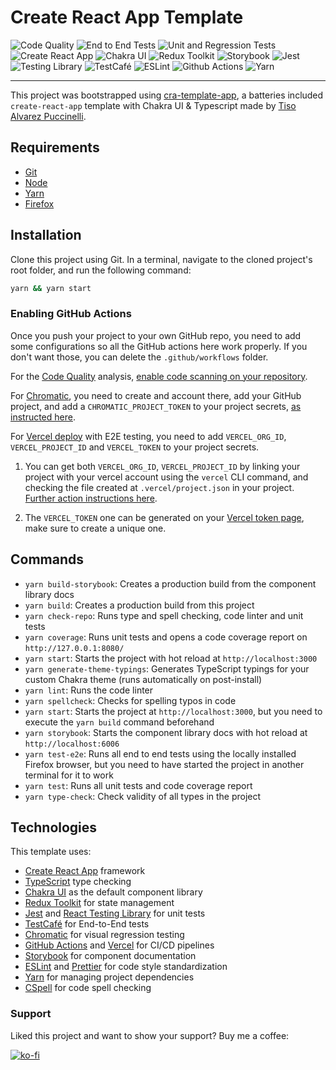 # Create React App Template

![Code Quality](https://github.com/tisoap/cra-template-app/actions/workflows/code-quality.yml/badge.svg)
![End to End Tests](https://github.com/tisoap/cra-template-app/actions/workflows/e2e.yml/badge.svg)
![Unit and Regression Tests](https://github.com/tisoap/cra-template-app/actions/workflows/unit.yml/badge.svg)
![Create React App](https://img.shields.io/badge/CRA-Typescript-007ACC?logo=react&logoColor=white)
![Chakra UI](https://img.shields.io/badge/Chakra_UI-29B9AD?logo=chakraui&logoColor=white)
![Redux Toolkit](https://img.shields.io/badge/Redux_Toolkit-6441AA?logo=redux&logoColor=white)
![Storybook](https://img.shields.io/badge/Storybook-FF4785?logo=storybook&logoColor=white)
![Jest](https://img.shields.io/badge/Jest-C21325?logo=jest&logoColor=white)
![Testing Library](https://img.shields.io/badge/Testing_Library-DC3130?logo=testinglibrary&logoColor=white)
![TestCafé](https://img.shields.io/badge/TestCafe-34B0DE?logo=testcafe&logoColor=white)
![ESLint](https://img.shields.io/badge/ESLint-3A33D1?logo=eslint&logoColor=white)
![Github Actions](https://img.shields.io/badge/GitHub_Actions-2088FF?logo=github-actions&logoColor=white)
![Yarn](https://img.shields.io/badge/Yarn-2C8EBB?logo=yarn&logoColor=white)

---

This project was bootstrapped using [cra-template-app](https://github.com/tisoap/cra-template-app), a batteries included `create-react-app` template with Chakra UI & Typescript made by [Tiso Alvarez Puccinelli](https://github.com/tisoap).

## Requirements

- [Git](https://git-scm.com/)
- [Node](https://nodejs.org/en/)
- [Yarn](https://yarnpkg.com/lang/en/)
- [Firefox](https://www.mozilla.org/en-US/firefox/new/)

## Installation

Clone this project using Git. In a terminal, navigate to the cloned project's root folder, and run the following command:

```bash
yarn && yarn start
```

### Enabling GitHub Actions

Once you push your project to your own GitHub repo, you need to add some configurations so all the GitHub actions here work properly. If you don't want those, you can delete the `.github/workflows` folder.

For the [Code Quality](https://codeql.github.com/) analysis, [enable code scanning on your repository](https://docs.github.com/en/code-security/code-scanning/automatically-scanning-your-code-for-vulnerabilities-and-errors/setting-up-code-scanning-for-a-repository).

For [Chromatic](https://www.chromatic.com/), you need to create and account there, add your GitHub project, and add a `CHROMATIC_PROJECT_TOKEN` to your project secrets, [as instructed here](https://www.chromatic.com/docs/github-actions.html).

For [Vercel deploy](https://vercel.com) with E2E testing, you need to add `VERCEL_ORG_ID`, `VERCEL_PROJECT_ID` and `VERCEL_TOKEN` to your project secrets.

1. You can get both `VERCEL_ORG_ID`, `VERCEL_PROJECT_ID` by linking your project with your vercel account using the `vercel` CLI command, and checking the file created at `.vercel/project.json` in your project. [Further action instructions here](https://github.com/marketplace/actions/deploy-to-vercel-action#vercel-project).

2. The `VERCEL_TOKEN` one can be generated on your [Vercel token page](https://vercel.com/account/tokens), make sure to create a unique one.

## Commands

- `yarn build-storybook`: Creates a production build from the component library docs
- `yarn build`: Creates a production build from this project
- `yarn check-repo`: Runs type and spell checking, code linter and unit tests
- `yarn coverage`: Runs unit tests and opens a code coverage report on `http://127.0.0.1:8080/`
- `yarn start`: Starts the project with hot reload at `http://localhost:3000`
- `yarn generate-theme-typings`: Generates TypeScript typings for your custom Chakra theme (runs automatically on post-install)
- `yarn lint`: Runs the code linter
- `yarn spellcheck`: Checks for spelling typos in code
- `yarn start`: Starts the project at `http://localhost:3000`, but you need to execute the `yarn build` command beforehand
- `yarn storybook`: Starts the component library docs with hot reload at `http://localhost:6006`
- `yarn test-e2e`: Runs all end to end tests using the locally installed Firefox browser, but you need to have started the project in another terminal for it to work
- `yarn test`: Runs all unit tests and code coverage report
- `yarn type-check`: Check validity of all types in the project

## Technologies

This template uses:

- [Create React App](https://create-react-app.dev/) framework
- [TypeScript](https://www.typescriptlang.org/) type checking
- [Chakra UI](https://chakra-ui.com/) as the default component library
- [Redux Toolkit](https://redux-toolkit.js.org/) for state management
- [Jest](https://jestjs.io/) and [React Testing Library](https://testing-library.com/docs/react-testing-library/intro/) for unit tests
- [TestCafé](https://devexpress.github.io/testcafe/) for End-to-End tests
- [Chromatic](https://www.chromatic.com/) for visual regression testing
- [GitHub Actions](https://github.com/features/actions) and [Vercel](https://vercel.com/) for CI/CD pipelines
- [Storybook](https://storybook.js.org/) for component documentation
- [ESLint](https://eslint.org/) and [Prettier](https://prettier.io/) for code style standardization
- [Yarn](https://yarnpkg.com/) for managing project dependencies
- [CSpell](https://cspell.org/) for code spell checking

### Support

Liked this project and want to show your support? Buy me a coffee:

[![ko-fi](https://ko-fi.com/img/githubbutton_sm.svg)](https://ko-fi.com/J3J472RAJ)
